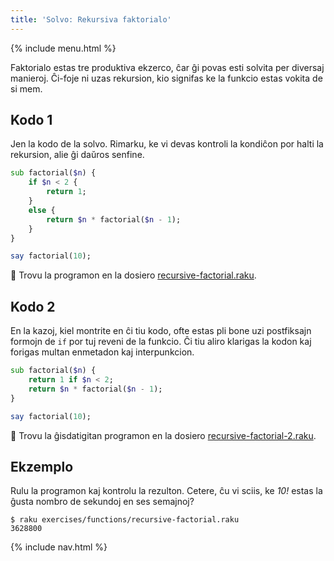```yaml
---
title: 'Solvo: Rekursiva faktorialo'
---
```


{% include menu.html %}

Faktorialo estas tre produktiva ekzerco, ĉar ĝi povas esti solvita per diversaj manieroj. Ĉi-foje ni uzas rekursion, kio signifas ke la funkcio estas vokita de si mem.

## Kodo 1

Jen la kodo de la solvo. Rimarku, ke vi devas kontroli la kondiĉon por halti la rekursion, alie ĝi daŭros senfine.

```raku
sub factorial($n) {
    if $n < 2 {
        return 1;
    }
    else {
        return $n * factorial($n - 1);
    }
}

say factorial(10);
```

🦋 Trovu la programon en la dosiero [recursive-factorial.raku](https://github.com/ash/raku-course/blob/master/exercises/functions/recursive-factorial.raku).

## Kodo 2

En la kazoj, kiel montrite en ĉi tiu kodo, ofte estas pli bone uzi postfiksajn formojn de `if` por tuj reveni de la funkcio. Ĉi tiu aliro klarigas la kodon kaj forigas multan enmetadon kaj interpunkcion.

```raku
sub factorial($n) {
    return 1 if $n < 2;
    return $n * factorial($n - 1);
}

say factorial(10);
```

🦋 Trovu la ĝisdatigitan programon en la dosiero [recursive-factorial-2.raku](https://github.com/ash/raku-course/blob/master/exercises/functions/recursive-factorial-2.raku).

## Ekzemplo

Rulu la programon kaj kontrolu la rezulton. Cetere, ĉu vi sciis, ke _10!_ estas la ĝusta nombro de sekundoj en ses semajnoj?

```console
$ raku exercises/functions/recursive-factorial.raku
3628800
```

{% include nav.html %}